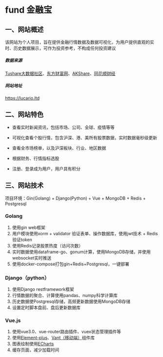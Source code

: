 # fund 金融宝

## 一、网站概述

该网站为个人项目，旨在提供金融行情数据及数据可视化，为用户提供直观的实时、历史数据展示，可作为投资参考，不构成任何投资建议

##### 数据来源

[Tushare大数据社区](https://tushare.pro/)、[东方财富网](https://www.eastmoney.com/)、[AKShare](https://www.akshare.xyz/)、[同花顺财经](http://www.10jqka.com.cn/)

##### 网站地址

https://lucario.ltd



## 二、网站特色

- 查看实时新闻资讯，包括市场、公司、全球、疫情等等

- 可视化查看个股行情，包含沪深、港、美所有股票数据，实时数据毫秒级更新

- 查看全市场榜单，以及沪深板块、行业、地区数据

- 根据财务、行情指标选股

- 注册、登录成为用户，用户具有积分



## 三、网站技术

项目环境：Gin(Golang) + Django(Python) + Vue + MongoDB + Redis + Postgresql

### Golang

1. 使用gin web框架
2. 用户模块使用xorm + validator 验证表单、操作数据库，使用jwt技术 + Redis验证token
3. 使用Redis记录股票热度（访问次数）
4. 实时数据使用dataframe-go、gonum计算，使用MongoDB存储，并使用websocket实时推送
5. 使用docker-compose打包gin+Redis+Postgresql，一键部署



### Django（python）

1. 使用Django restframework框架
2. 行情数据的聚合、计算使用pandas、numpy科学计算库
3. 历史数据使Postgresql存储，高频更新数据使用MongoDB存储
4. 设置定时脚本盘前、盘后更新数据库

### Vue.js

1. 使用vue3.0、vue-router路由插件、vuex状态管理插件等
2. 使用[Element-plus](https://element-plus.gitee.io/#/zh-CN)、[Vant（移动端）](https://vant-contrib.gitee.io/vant/v3/#/zh-CN)组件库
3. 图表绘制使用[ECharts](https://echarts.apache.org/zh/index.html)
4. 缓存页面，减少加载时间
